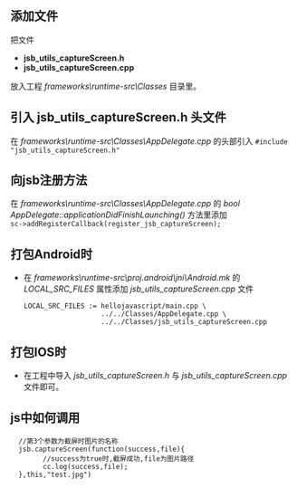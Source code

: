 添加文件
---
把文件
* **jsb_utils_captureScreen.h**
* **jsb_utils_captureScreen.cpp**

放入工程 *frameworks\runtime-src\Classes* 目录里。

引入 **jsb_utils_captureScreen.h** 头文件
---
在 *frameworks\runtime-src\Classes\AppDelegate.cpp* 的头部引入 `#include "jsb_utils_captureScreen.h"`

向jsb注册方法
---
在 *frameworks\runtime-src\Classes\AppDelegate.cpp* 的 *bool AppDelegate::applicationDidFinishLaunching()* 方法里添加  
`sc->addRegisterCallback(register_jsb_captureScreen);`


打包Android时
---
* 在 *frameworks\runtime-src\proj.android\jni\Android.mk* 的 *LOCAL_SRC_FILES* 属性添加 *jsb_utils_captureScreen.cpp* 文件

      LOCAL_SRC_FILES := hellojavascript/main.cpp \
                         ../../Classes/AppDelegate.cpp \
                         ../../Classes/jsb_utils_captureScreen.cpp 
                         
打包IOS时
---
* 在工程中导入 *jsb_utils_captureScreen.h* 与 *jsb_utils_captureScreen.cpp* 文件即可。

js中如何调用
---
      //第3个参数为截屏时图片的名称
      jsb.captureScreen(function(success,file){
            //success为true时,截屏成功,file为图片路径
            cc.log(success,file);
      },this,"test.jpg")
      
      
